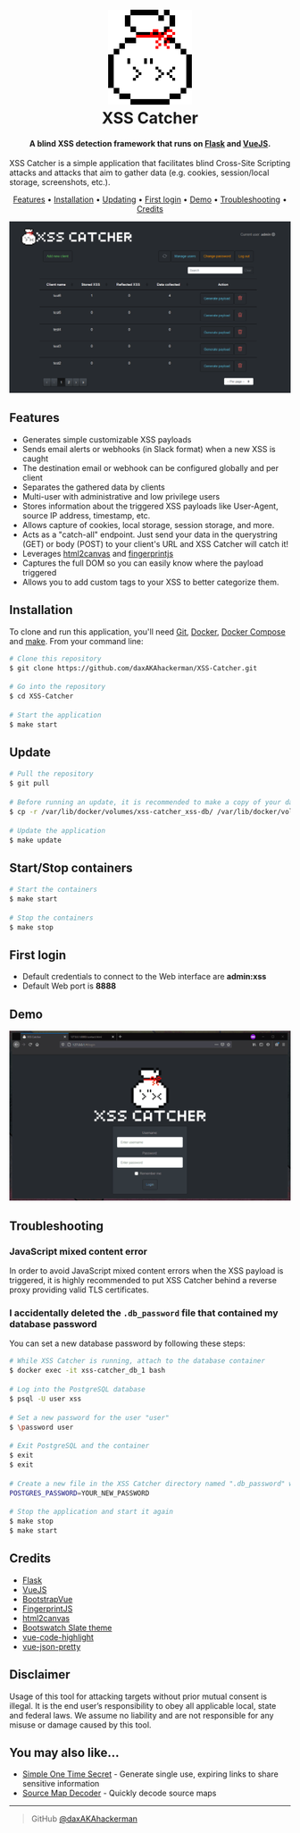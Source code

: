 <h1 align="center">
  <br>
  <img src="https://raw.githubusercontent.com/daxAKAhackerman/XSS-Catcher/master/resources/icon.png" alt="XSS-Catcher" width="150">
  <br>
  XSS Catcher
  <br>
</h1>
<h4 align="center">A blind XSS detection framework that runs on <a href="https://flask.palletsprojects.com/" target="_blank">Flask</a> and <a href="https://vuejs.org/" target="_blank">VueJS</a>.</h4>
XSS Catcher is a simple application that facilitates blind Cross-Site Scripting attacks and attacks that aim to gather data (e.g. cookies, session/local storage, screenshots, etc.).
<p align="center">
  <a href="#features">Features</a> •
  <a href="#installation">Installation</a> •
  <a href="#updating">Updating</a> •
  <a href="#first-login">First login</a> •
  <a href="#demo">Demo</a> •
  <a href="#troubleshooting">Troubleshooting</a> •
  <a href="#credits">Credits</a>
</p>

![screenshot](https://raw.githubusercontent.com/daxAKAhackerman/XSS-Catcher/master/resources/dashboard.png)

## Features

-   Generates simple customizable XSS payloads
-   Sends email alerts or webhooks (in Slack format) when a new XSS is caught
-   The destination email or webhook can be configured globally and per client
-   Separates the gathered data by clients
-   Multi-user with administrative and low privilege users
-   Stores information about the triggered XSS payloads like User-Agent, source IP address, timestamp, etc.
-   Allows capture of cookies, local storage, session storage, and more.
-   Acts as a "catch-all" endpoint. Just send your data in the querystring (GET) or body (POST) to your client's URL and XSS Catcher will catch it!
-   Leverages [html2canvas](https://github.com/niklasvh/html2canvas) and [fingerprintjs](https://github.com/fingerprintjs/fingerprintjs)
-   Captures the full DOM so you can easily know where the payload triggered
-   Allows you to add custom tags to your XSS to better categorize them.

## Installation

To clone and run this application, you'll need [Git](https://git-scm.com), [Docker](https://docs.docker.com/engine/), [Docker Compose](https://docs.docker.com/compose/) and [make](https://www.gnu.org/software/make/). From your command line:

```bash
# Clone this repository
$ git clone https://github.com/daxAKAhackerman/XSS-Catcher.git

# Go into the repository
$ cd XSS-Catcher

# Start the application
$ make start
```

## Update

```bash
# Pull the repository
$ git pull

# Before running an update, it is recommended to make a copy of your database in case something unexpected happens
$ cp -r /var/lib/docker/volumes/xss-catcher_xss-db/ /var/lib/docker/volumes/xss-catcher_xss-db-bak/

# Update the application
$ make update
```

## Start/Stop containers

```bash
# Start the containers
$ make start

# Stop the containers
$ make stop
```

## First login

-   Default credentials to connect to the Web interface are **admin:xss**
-   Default Web port is **8888**

## Demo

![screenshot](https://raw.githubusercontent.com/daxAKAhackerman/XSS-Catcher/master/resources/animation.gif)

## Troubleshooting

### JavaScript mixed content error

In order to avoid JavaScript mixed content errors when the XSS payload is triggered, it is highly recommended to put XSS Catcher behind a reverse proxy providing valid TLS certificates.

### I accidentally deleted the `.db_password` file that contained my database password

You can set a new database password by following these steps:

```bash
# While XSS Catcher is running, attach to the database container
$ docker exec -it xss-catcher_db_1 bash

# Log into the PostgreSQL database
$ psql -U user xss

# Set a new password for the user "user"
$ \password user

# Exit PostgreSQL and the container
$ exit
$ exit

# Create a new file in the XSS Catcher directory named ".db_password" with the following content
POSTGRES_PASSWORD=YOUR_NEW_PASSWORD

# Stop the application and start it again
$ make stop
$ make start
```

###

## Credits

-   [Flask](https://flask.palletsprojects.com/)
-   [VueJS](https://vuejs.org/)
-   [BootstrapVue](https://bootstrap-vue.org/)
-   [FingerprintJS](https://github.com/fingerprintjs/fingerprintjs)
-   [html2canvas](https://github.com/niklasvh/html2canvas)
-   [Bootswatch Slate theme](https://bootswatch.com/slate/)
-   [vue-code-highlight](https://github.com/elisiondesign/vue-code-highlight)
-   [vue-json-pretty](https://github.com/leezng/vue-json-pretty)

## Disclaimer

Usage of this tool for attacking targets without prior mutual consent is illegal. It is the end user’s responsibility to obey all applicable local, state and federal laws. We assume no liability and are not responsible for any misuse or damage caused by this tool.

## You may also like...

-   [Simple One Time Secret](https://github.com/daxAKAhackerman/simple-one-time-secret) - Generate single use, expiring links to share sensitive information
-   [Source Map Decoder](https://github.com/daxAKAhackerman/source-map-decoder) - Quickly decode source maps

---

> GitHub [@daxAKAhackerman](https://github.com/daxAKAhackerman/)
